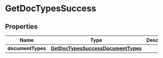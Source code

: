 
# GetDocTypesSuccess

## Properties
Name | Type | Description | Notes
------------ | ------------- | ------------- | -------------
**documentTypes** | [**GetDocTypesSuccessDocumentTypes**](GetDocTypesSuccessDocumentTypes.md) |  | 



